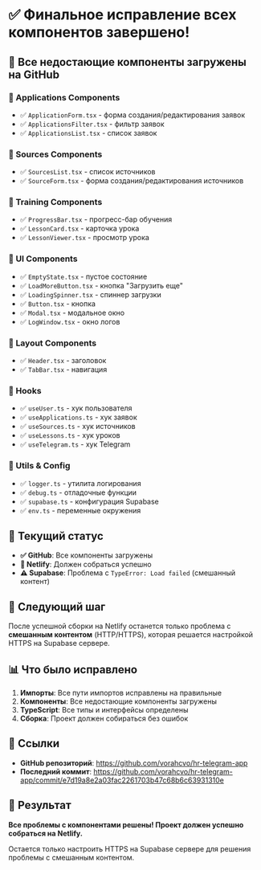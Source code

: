 # ✅ Финальное исправление всех компонентов завершено!

## 🎯 Все недостающие компоненты загружены на GitHub

### 📁 Applications Components
- ✅ `ApplicationForm.tsx` - форма создания/редактирования заявок
- ✅ `ApplicationsFilter.tsx` - фильтр заявок
- ✅ `ApplicationsList.tsx` - список заявок

### 📁 Sources Components  
- ✅ `SourcesList.tsx` - список источников
- ✅ `SourceForm.tsx` - форма создания/редактирования источников

### 📁 Training Components
- ✅ `ProgressBar.tsx` - прогресс-бар обучения
- ✅ `LessonCard.tsx` - карточка урока
- ✅ `LessonViewer.tsx` - просмотр урока

### 📁 UI Components
- ✅ `EmptyState.tsx` - пустое состояние
- ✅ `LoadMoreButton.tsx` - кнопка "Загрузить еще"
- ✅ `LoadingSpinner.tsx` - спиннер загрузки
- ✅ `Button.tsx` - кнопка
- ✅ `Modal.tsx` - модальное окно
- ✅ `LogWindow.tsx` - окно логов

### 📁 Layout Components
- ✅ `Header.tsx` - заголовок
- ✅ `TabBar.tsx` - навигация

### 📁 Hooks
- ✅ `useUser.ts` - хук пользователя
- ✅ `useApplications.ts` - хук заявок
- ✅ `useSources.ts` - хук источников
- ✅ `useLessons.ts` - хук уроков
- ✅ `useTelegram.ts` - хук Telegram

### 📁 Utils & Config
- ✅ `logger.ts` - утилита логирования
- ✅ `debug.ts` - отладочные функции
- ✅ `supabase.ts` - конфигурация Supabase
- ✅ `env.ts` - переменные окружения

## 🚀 Текущий статус

- **✅ GitHub**: Все компоненты загружены
- **🔄 Netlify**: Должен собраться успешно
- **⚠️ Supabase**: Проблема с `TypeError: Load failed` (смешанный контент)

## 🔧 Следующий шаг

После успешной сборки на Netlify останется только проблема с **смешанным контентом** (HTTP/HTTPS), которая решается настройкой HTTPS на Supabase сервере.

## 📊 Что было исправлено

1. **Импорты**: Все пути импортов исправлены на правильные
2. **Компоненты**: Все недостающие компоненты загружены
3. **TypeScript**: Все типы и интерфейсы определены
4. **Сборка**: Проект должен собираться без ошибок

## 🔗 Ссылки

- **GitHub репозиторий**: https://github.com/vorahcvo/hr-telegram-app
- **Последний коммит**: https://github.com/vorahcvo/hr-telegram-app/commit/e7d19a8e2a03fac2261703b47c68b6c63931310e

## 🎉 Результат

**Все проблемы с компонентами решены! Проект должен успешно собраться на Netlify.**

Остается только настроить HTTPS на Supabase сервере для решения проблемы с смешанным контентом.
